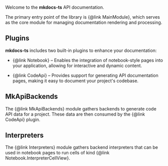 Welcome to the **mkdocs-ts** API documentation.

The primary entry point of the library is {@link MainModule}, which serves as the core module for managing
documentation rendering and processing.

## **Plugins**

**mkdocs-ts** includes two built-in plugins to enhance your documentation:

- {@link Notebook} – Enables the integration of notebook-style pages into your application, allowing for interactive
  and dynamic content.

- {@link CodeApi} – Provides support for generating API documentation pages, making it easy to document
  your project's codebase.

## **MkApiBackends**

The {@link MkApiBackends} module gathers backends to generate code API data for a project.
These data are then consumed by the {@link CodeApi} plugin.

## **Interpreters**

The {@link Interpreters} module gathers backend interpreters that can be used in notebook pages to run cells
of kind {@link Notebook.InterpreterCellView}.

